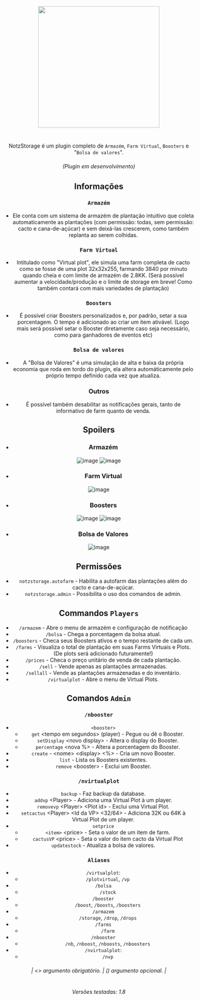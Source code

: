 <div align="center">
<img src="https://github.com/KaatoDev/NotzStorage/assets/107152563/c1ee9490-47b8-4b7d-856a-024430cc5b1d" alt="" height="320" >

#
NotzStorage é um plugin completo de `Armazém`, `Farm Virtual`, `Boosters` e "`Bolsa de valores`".

###### (Plugin em desenvolvimento)

## Informações
### `Armazém`
 - Ele conta com um sistema de armazém de plantação intuitivo que coleta automaticamente as plantações (com permissão: todas, sem permissão: cacto e cana-de-açúcar) e sem deixá-las crescerem, como também replanta ao serem colhidas.
### `Farm Virtual`
 - Intitulado como "Virtual plot", ele simula uma farm completa de cacto como se fosse de uma plot 32x32x255, farmando 3840 por minuto quando cheia e com limite de armazém de 2.8KK. (Será possível aumentar a velocidade/produção e o limite de storage em breve! Como também contará com mais variedades de plantação)
### `Boosters`
 - É possível criar Boosters personalizados e, por padrão, setar a sua porcentagem. O tempo é adicionado ao criar um item ativável. (Logo mais será possível setar o Booster diretamente caso seja necessário, como para ganhadores de eventos etc)
### `Bolsa de valores`
 - A "Bolsa de Valores" é uma simulação de alta e baixa da própria economia que roda em tordo do plugin, ela altera automáticamente pelo próprio tempo definido cada vez que atualiza.
### Outros
 - É possível também desabilitar as notificações gerais, tanto de informativo de farm quanto de venda.

## Spoilers
- ### Armazém

![image](https://github.com/KaatoDev/NotzStorage/assets/107152563/591d752a-09e8-4f63-9654-b4dcf8d00105)
![image](https://github.com/KaatoDev/NotzStorage/assets/107152563/b025c9be-00dd-4fb8-9092-ceb3977f5e15)

- ### Farm Virtual
![image](https://github.com/KaatoDev/NotzStorage/assets/107152563/ce2858cb-9676-4809-b57a-14749a540f8e)

- ### Boosters
 ![image](https://github.com/KaatoDev/NotzStorage/assets/107152563/e4109ce2-458f-43bd-bce1-572772c7b4b8)
 ![image](https://github.com/KaatoDev/NotzStorage/assets/107152563/91344065-dad0-4592-9498-85da78bc85ff)


- ### Bolsa de Valores
![image](https://github.com/KaatoDev/NotzStorage/assets/107152563/0fb6a7b9-686d-441d-bac3-f64ff25f97fa)

## Permissões

- `notzstorage.autofarm` - Habilita a autofarm das plantações além do cacto e cana-de-açúcar.
- `notzstorage.admin` - Possibilita o uso dos comandos de admin.

## Commandos `Players`
 - `/armazem` - Abre o menu de armazém e configuração de notificação
 - `/bolsa` - Chega a porcentagem da bolsa atual.
 - `/boosters` - Checa seus Boosters ativos e o tempo restante de cada um.
 - `/farms` - Visualiza o total de plantação em suas Farms Virtuais e Plots. (De plots será adicionado futuramente!)
 - `/prices` - Checa o preço unitário de venda de cada plantação.
 - `/sell` - Vende apenas as plantações armazenadas.
 - `/sellall` - Vende as plantações armazenadas e do inventário.
 - `/virtualplot` -  Abre o menu de Virtual Plots.

## Comandos `Admin`
 ### `/nbooster`
 - `<booster>`
   - `get` \<tempo em segundos> (player) - Pegue ou dê o Booster.
   - `setDisplay` \<novo display> - Altera o display do Booster.
   - `percentage` \<nova %> - Altera a porcentagem do Booster.
 - `create` - \<nome> \<display> \<%> - Cria um novo Booster.
 - `list` - Lista os Boosters existentes.
 - `remove` \<booster> - Exclui um Booster.

 ### `/nvirtualplot`
  - `backup` - Faz backup da database.
  - `addvp` \<Player> - Adiciona uma Virtual Plot à um player.
  - `removevp` \<Player> \<Plot id> - Exclui uma Virtual Plot.
  - `setcactus` \<Player> \<Id da VP> \<32/64> - Adiciona 32K ou 64K à Virtual Plot de um player.
  - `setprice` 
    - `<item>` \<price> - Seta o valor de um item de farm.
    - `cactusVP` \<price> - Seta o valor do item cacto da Virtual Plot
  - `updatestock` - Atualiza a bolsa de valores.

### `Aliases`
- `/virtualplot`:
  - `/plotvirtual`, `/vp`
- `/bolsa`
  - `/stock`
- `/booster`
  - `/boost`, `/boosts`, `/boosters`
- `/armazem`
  - `/storage`, `/drop`, `/drops`
- `/farms`
  - `/farm`
- `/nbooster`
  - `/nb`, `/nboost`, `/nboosts`, `/nboosters`
- `/nvirtualplot`:
  - `/nvp`


 ###### | <> argumento obrigatório. | () argumento opcional. |
 
#
###### Versões testadas: 1.8
